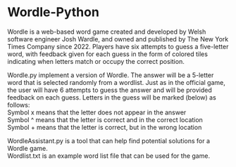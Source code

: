 # Wordle-Python
Wordle is a web-based word game created and developed by Welsh software engineer Josh Wardle, and owned and published by The New York Times Company since 2022. Players have six attempts to guess a five-letter word, with feedback given for each guess in the form of colored tiles indicating when letters match or occupy the correct position. <br>

Wordle.py implement a version of Wordle. The answer will be a 5-letter word that is selected randomly from a wordlist. Just as in the official game, the user will have 6 attempts to guess the answer and will be provided feedback on each guess. Letters in the guess will be marked (below) as follows: <br>
Symbol x means that the letter does not appear in the answer <br>
Symbol ^ means that the letter is correct and in the correct location <br>
Symbol + means that the letter is correct, but in the wrong location <br>

WordleAssistant.py is a tool that can help find potential solutions for a Wordle game. <br>
Wordlist.txt is an example word list file that can be used for the game.
